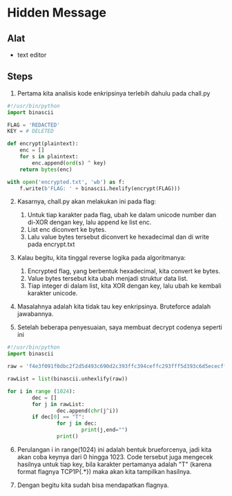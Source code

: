 # Hidden Message

## Alat
* text editor

## Steps
1. Pertama kita analisis kode enkripsinya terlebih dahulu pada chall.py

```python
#!/usr/bin/python
import binascii

FLAG = 'REDACTED'
KEY = # DELETED

def encrypt(plaintext):
    enc = []
    for s in plaintext:
        enc.append(ord(s) ^ key)
    return bytes(enc)

with open('encrypted.txt', 'wb') as f:
    f.write(b'FLAG: ' + binascii.hexlify(encrypt(FLAG)))

```
2. Kasarnya, chall.py akan melakukan ini pada flag:
   1. Untuk tiap karakter pada flag, ubah ke dalam unicode number dan di-XOR dengan key, lalu append ke list enc.
   2. List enc diconvert ke bytes.
   3. Lalu value bytes tersebut diconvert ke hexadecimal dan di write pada encrypt.txt

3. Kalau begitu, kita tinggal reverse logika pada algoritmanya:
   1. Encrypted flag, yang berbentuk hexadecimal, kita convert ke bytes.
   2. Value bytes tersebut kita ubah menjadi struktur data list.
   3. Tiap integer di dalam list, kita XOR dengan key, lalu ubah ke kembali karakter unicode.

4. Masalahnya adalah kita tidak tau key enkripsinya. Bruteforce adalah jawabannya.

5. Setelah beberapa penyesuaian, saya membuat decrypt codenya seperti ini

```python
#!/usr/bin/python
import binascii

raw = 'f4e3f091f0dbc2f2d5d493c690d2c393ffc394ceffc293fff5d393c6d5ececffd390cd93d491cd93d3dd'

rawList = list(binascii.unhexlify(raw))

for i in range (1024):
        dec = []
        for j in rawList:
                dec.append(chr(j^i))
        if dec[0] == "T":
                for j in dec:
                        print(j,end="")
                print()
```

6. Perulangan i in range(1024) ini adalah bentuk brueforcenya, jadi kita akan coba keynya dari 0 hingga 1023. Code tersebut juga mengecek hasilnya untuk tiap key, bila karakter pertamanya adalah "T" (karena format flagnya TCP1P{.*}) maka akan kita tampilkan hasilnya.

7. Dengan begitu kita sudah bisa mendapatkan flagnya.
